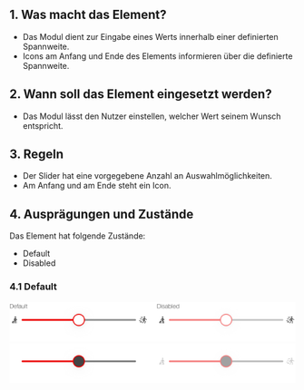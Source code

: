 ## 1. Was macht das Element?
*   Das Modul dient zur Eingabe eines Werts innerhalb einer definierten Spannweite.
*   Icons am Anfang und Ende des Elements informieren über die definierte Spannweite.

## 2. Wann soll das Element eingesetzt werden?
*   Das Modul lässt den Nutzer einstellen, welcher Wert seinem Wunsch entspricht.

## 3. Regeln
*   Der Slider hat eine vorgegebene Anzahl an Auswahlmöglichkeiten.
*   Am Anfang und am Ende steht ein Icon.

## 4. Ausprägungen und Zustände
Das Element hat folgende Zustände:
*   Default
*   Disabled

<label class="switch" style="display:none"><input type="checkbox"><span class="slider round"></span></label>

### 4.1 Default
![Darstellung des Sliders](https://raw.githubusercontent.com/sbb-design-systems/design-system-mobile-documentation/doku-update/documentation/slider/images/slider-light.png 'class: image light')
![Darstellung des Sliders](https://raw.githubusercontent.com/sbb-design-systems/design-system-mobile-documentation/doku-update/documentation/slider/images/slider-dark.png 'class: image dark hide')
